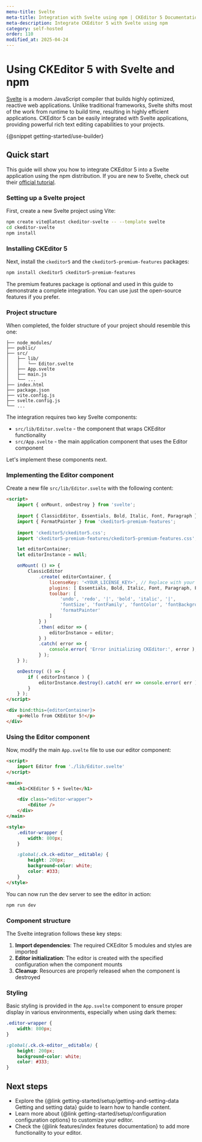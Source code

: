 ```yaml
---
menu-title: Svelte
meta-title: Integration with Svelte using npm | CKEditor 5 Documentation
meta-description: Integrate CKEditor 5 with Svelte using npm
category: self-hosted
order: 110
modified_at: 2025-04-24
---
```


# Using CKEditor&nbsp;5 with Svelte and npm

[Svelte](https://svelte.dev/) is a modern JavaScript compiler that builds highly optimized, reactive web applications. Unlike traditional frameworks, Svelte shifts most of the work from runtime to build time, resulting in highly efficient applications. CKEditor&nbsp;5 can be easily integrated with Svelte applications, providing powerful rich text editing capabilities to your projects.

{@snippet getting-started/use-builder}

## Quick start

This guide will show you how to integrate CKEditor&nbsp;5 into a Svelte application using the npm distribution. If you are new to Svelte, check out their [official tutorial](https://svelte.dev/docs/svelte/getting-started).

### Setting up a Svelte project

First, create a new Svelte project using Vite:

```bash
npm create vite@latest ckeditor-svelte -- --template svelte
cd ckeditor-svelte
npm install
```

### Installing CKEditor&nbsp;5

Next, install the `ckeditor5` and the `ckeditor5-premium-features` packages:

```bash
npm install ckeditor5 ckeditor5-premium-features
```

<info-box>
	The premium features package is optional and used in this guide to demonstrate a complete integration. You can use just the open-source features if you prefer.
</info-box>

### Project structure

When completed, the folder structure of your project should resemble this one:

```plain
├── node_modules/
├── public/
├── src/
│   ├── lib/
│   │   └── Editor.svelte
│   ├── App.svelte
│   ├── main.js
│   └── ...
├── index.html
├── package.json
├── vite.config.js
├── svelte.config.js
└── ...
```

The integration requires two key Svelte components:
* `src/lib/Editor.svelte` - the component that wraps CKEditor functionality
* `src/App.svelte` - the main application component that uses the Editor component

Let's implement these components next.

### Implementing the Editor component

Create a new file `src/lib/Editor.svelte` with the following content:

```html
<script>
	import { onMount, onDestroy } from 'svelte';
	
	import { ClassicEditor, Essentials, Bold, Italic, Font, Paragraph } from 'ckeditor5';
	import { FormatPainter } from 'ckeditor5-premium-features';
	
	import 'ckeditor5/ckeditor5.css';
	import 'ckeditor5-premium-features/ckeditor5-premium-features.css';

	let editorContainer;
	let editorInstance = null;

	onMount( () => {
		ClassicEditor
			.create( editorContainer, {
				licenseKey: '<YOUR_LICENSE_KEY>', // Replace with your license key or 'GPL'
				plugins: [ Essentials, Bold, Italic, Font, Paragraph, FormatPainter ],
				toolbar: [
					'undo', 'redo', '|', 'bold', 'italic', '|',
					'fontSize', 'fontFamily', 'fontColor', 'fontBackgroundColor', '|',
					'formatPainter'
				]
			} )
			.then( editor => {
				editorInstance = editor;
			} )
			.catch( error => {
				console.error( 'Error initializing CKEditor:', error );
			} );
	} );

	onDestroy( () => {
		if ( editorInstance ) {
			editorInstance.destroy().catch( err => console.error( err ) );
		}
	} );
</script>

<div bind:this={editorContainer}>
	<p>Hello from CKEditor 5!</p>
</div>
```

### Using the Editor component

Now, modify the main `App.svelte` file to use our editor component:

```html
<script>
	import Editor from './lib/Editor.svelte'
</script>

<main>
	<h1>CKEditor 5 + Svelte</h1>

	<div class="editor-wrapper">
		<Editor />
	</div>
</main>

<style>
	.editor-wrapper {
		width: 800px;
	}

	:global(.ck.ck-editor__editable) {
		height: 200px;
		background-color: white;
		color: #333;
	}
</style>
```

You can now run the dev server to see the editor in action:

```bash
npm run dev
```

### Component structure

The Svelte integration follows these key steps:

1. **Import dependencies**: The required CKEditor&nbsp;5 modules and styles are imported
2. **Editor initialization**: The editor is created with the specified configuration when the component mounts
3. **Cleanup**: Resources are properly released when the component is destroyed

### Styling

Basic styling is provided in the `App.svelte` component to ensure proper display in various environments, especially when using dark themes:

```css
.editor-wrapper {
	width: 800px;
}

:global(.ck.ck-editor__editable) {
	height: 200px;
	background-color: white;
	color: #333;
}
```

## Next steps

* Explore the {@link getting-started/setup/getting-and-setting-data Getting and setting data} guide to learn how to handle content.
* Learn more about {@link getting-started/setup/configuration configuration options} to customize your editor.
* Check the {@link features/index features documentation} to add more functionality to your editor.
